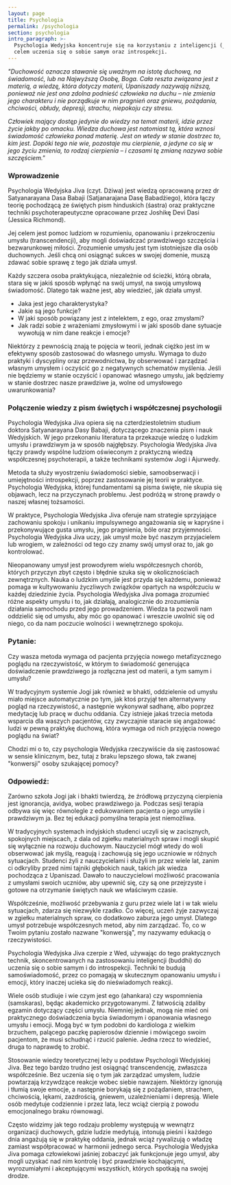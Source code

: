 ```yaml
---
layout: page
title: Psychologia
permalink: /psychologia
section: psychologia
intro_paragraph: >-
  Psychologia Wedyjska koncentruje się na korzystaniu z inteligencji (_buddhi_)
  celem uczenia się o sobie samym oraz introspekcji.
---
```

_"Duchowość oznacza stawanie się uważnym na istotę duchową, na świadomość, lub na Najwyższą Osobę, Boga. Cała reszta związana jest z materią, a wiedzę, która dotyczy materii, Upaniszady nazywają niższą, ponieważ nie jest ona zdolna podnieść człowieka na duchu – nie zmienia jego charakteru i nie porządkuje w nim pragnień oraz gniewu, pożądania, chciwości, obłudy, depresji, strachu, niepokoju czy stresu._ 

_Człowiek mający dostęp jedynie do wiedzy na temat materii, idzie przez życie jakby po omacku. Wiedza duchowa jest natomiast tą, która wznosi świadomość człowieka ponad materię. Jest on wtedy w stanie dostrzec to, kim jest. Dopóki tego nie wie, pozostaje mu cierpienie, a jedyne co się w jego życiu zmienia, to rodzaj cierpienia – i czasami tę zmianę nazywa sobie szczęściem."_

### Wprowadzenie

Psychologia Wedyjska Jiva (czyt. Dżiwa) jest wiedzą opracowaną przez dr Satyanarayana Dasa Babaji (Satjanarajana Dasę Babadżiego), która łączy teorię pochodzącą ze świętych pism hinduskich (śastra) oraz praktyczne techniki psychoterapeutyczne opracowane przez Joshikę Devi Dasi (Jessica Richmond). 

Jej celem jest pomoc ludziom w rozumieniu, opanowaniu i przekroczeniu umysłu (transcendencji), aby mogli doświadczać prawdziwego szczęścia i bezwarunkowej miłości. Zrozumienie umysłu jest tym istotniejsze dla osób duchownych. Jeśli chcą oni osiągnąć sukces w swojej domenie, muszą zdawać sobie sprawę z tego jak działa umysł.

Każdy szczera osoba praktykująca, niezależnie od ścieżki, którą obrała, stara się w jakiś sposób wpłynąć na swój umysł, na swoją umysłową świadomość. Dlatego tak ważne jest, aby wiedzieć, jak działa umysł. 

* Jaka jest jego charakterystyka? 
* Jakie są jego funkcje? 
* W jaki sposób powiązany jest z intelektem, z ego, oraz zmysłami?
* Jak radzi sobie z wrażeniami zmysłowymi i w jaki sposób dane sytuacje wywołują w nim dane reakcje i emocje? 

Niektórzy z pewnością znają te pojęcia w teorii, jednak ciężko jest im w efektywny sposób zastosować do własnego umysłu. Wymaga to dużo praktyki i dyscypliny oraz przewodnictwa, by obserwować i zarządzać własnym umysłem i oczyścić go z negatywnych schematów myślenia. Jeśli nie będziemy w stanie oczyścić i opanować własnego umysłu, jak będziemy w stanie dostrzec nasze prawdziwe ja, wolne od umysłowego uwarunkowania?

### Połączenie wiedzy z pism świętych i współczesnej psychologii

Psychologia Wedyjska Jiva opiera się na czterdziestoletnim studium doktora Satyanarayana Dasy Babaji, dotyczącego znaczenia pism i nauk Wedyjskich. W jego przekonaniu literatura ta przekazuje wiedzę o ludzkim umysłu i prawdziwym ja w sposób najgłębszy. Psychologia Wedyjska Jiva łączy prawdy wspólne ludziom oświeconym z praktyczną wiedzą współczesnej psychoterapii, a także technikami systemów Jogi i Ajurwedy.

Metoda ta służy wyostrzeniu świadomości siebie, samoobserwacji i umiejętności introspekcji, poprzez zastosowanie jej teorii w praktyce. Psychologia Wedyjska, której fundamentami są pisma święte, nie skupia się objawach, lecz na przyczynach problemu. Jest podróżą w stronę prawdy o naszej własnej tożsamości.

W praktyce, Psychologia Wedyjska Jiva oferuje nam strategie sprzyjające zachowaniu spokoju i unikaniu impulsywnego angażowania się w kapryśne i przekonywujące gusta umysłu, jego pragnienia, bóle oraz przyjemności. Psychologia Wedyjska Jiva uczy, jak umysł może być naszym przyjacielem lub wrogiem, w zależności od tego czy znamy swój umysł oraz to, jak go kontrolować.

Nieopanowany umysł jest prowodyrem wielu współczesnych chorób, których przyczyn zbyt często i błędnie szuka się w okolicznościach zewnętrznych. Nauka o ludzkim umyśle jest przyda się każdemu, ponieważ pomaga w kultywowaniu życzliwych związków opartych na współczuciu w każdej dziedzinie życia. Psychologia Wedyjska Jiva pomaga zrozumieć różne aspekty umysłu i to, jak działają, analogicznie do zrozumienia działania samochodu przed jego prowadzeniem. Wiedza ta pozwoli nam oddzielić się od umysłu, aby móc go opanować i wreszcie uwolnić się od niego, co da nam poczucie wolności i wewnętrznego spokoju.

### Pytanie:

Czy wasza metoda wymaga od pacjenta przyjęcia nowego metafizycznego poglądu na rzeczywistość, w którym to świadomość generująca doświadczenie prawdziwego ja rozłączna jest od materii, a tym samym i umysłu? 

W tradycyjnym systemie Jogi jak również w bhakti, oddzielenie od umysłu miało miejsce automatycznie po tym, jak ktoś przyjął ten alternatywny pogląd na rzeczywistość, a następnie wykonywał sadhanę, albo poprzez medytację lub pracę w duchu oddania. Czy istnieje jakaś trzecia metoda wsparcia dla waszych pacjentów, czy zwyczajnie staracie się angażować ludzi w pewną praktykę duchową, która wymaga od nich przyjęcia nowego poglądu na świat? 

Chodzi mi o to, czy psychologia Wedyjska rzeczywiście da się zastosować w sensie klinicznym, bez, tutaj z braku lepszego słowa, tak zwanej "konwersji" osoby szukającej pomocy?

### Odpowiedź:

Zarówno szkoła Jogi jak i bhakti twierdzą, że źródłową przyczyną cierpienia jest ignorancja, avidya, wobec prawdziwego ja. Podczas sesji terapia odbywa się więc równolegle z edukowaniem pacjenta o jego umyśle i prawdziwym ja. Bez tej edukacji pomyślna terapia jest niemożliwa.

W tradycyjnych systemach indyjskich studenci uczyli się w zacisznych, spokojnych miejscach, z dala od zgiełku materialnych spraw i mogli skupić się wyłącznie na rozwoju duchowym. Nauczyciel mógł wtedy do woli obserwować jak myślą, reagują i zachowują się jego uczniowie w różnych sytuacjach. Studenci żyli z nauczycielami i służyli im przez wiele lat, zanim ci odkryliby przed nimi tajniki głębokich nauk, takich jak wiedza pochodząca z Upaniszad. Dawało to nauczycielowi możliwość pracowania z umysłami swoich uczniów, aby upewnić się, czy są one przejrzyste i gotowe na otrzymanie świętych nauk we właściwym czasie.

Współcześnie, możliwość przebywania z guru przez wiele lat i w tak wielu sytuacjach, zdarza się niezwykle rzadko. Co więcej, uczeń żyje zazwyczaj w zgiełku materialnych spraw, co dodatkowo zaburza jego umysł. Dlatego umysł potrzebuje współczesnych metod, aby nim zarządzać. To, co w Twoim pytaniu zostało nazwane "konwersją", my nazywamy edukacją o rzeczywistości.

Psychologia Wedyjska Jiva czerpie z Wed, używając do tego praktycznych technik, skoncentrowanych na zastosowaniu inteligencji (buddhi) do uczenia się o sobie samym i do introspekcji. Techniki te budują samoświadomość, przez co pomagają w skutecznym opanowaniu umysłu i emocji, który inaczej ucieka się do nieświadomych reakcji.

Wiele osób studiuje i wie czym jest ego (ahankara) czy wspomnienia (samskaras), będąc akademicko przygotowanymi. Z łatwością zdaliby egzamin dotyczący części umysłu. Niemniej jednak, mogą nie mieć oni praktycznego doświadczenia bycia świadomym i opanowania własnego umysłu i emocji. Mogą być w tym podobni do kardiologa z wielkim brzuchem, palącego paczkę papierosów dziennie i mówiącego swoim pacjentom, że musi schudnąć i rzucić palenie. Jedna rzecz to wiedzieć, druga to naprawdę to zrobić.

Stosowanie wiedzy teoretycznej leży u podstaw Psychologii Wedyjskiej Jiva. Bez tego bardzo trudno jest osiągnąć transcendencję, zwłaszcza współcześnie. Bez uczenia się o tym jak zarządzać umysłem, ludzie powtarzają krzywdzące reakcje wobec siebie nawzajem. Niektórzy ignorują i tłumią swoje emocje, a następnie borykają się z pożądaniem, strachem, chciwością, lękami, zazdrością, gniewem, uzależnieniami i depresją. Wiele osób medytuje codziennie i przez lata, lecz wciąż cierpią z powodu emocjonalnego braku równowagi.

Często widzimy jak tego rodzaju problemy występują w wewnątrz organizacji duchowych, gdzie ludzie medytują, intonują pieśni i każdego dnia angażują się w praktykę oddania, jednak wciąż rywalizują o władzę zamiast współpracować w harmonii jednego serca. Psychologia Wedyjska Jiva pomaga człowiekowi jaśniej zobaczyć jak funkcjonuje jego umysł, aby mogli uzyskać nad nim kontrolę i być prawdziwie kochającymi, wyrozumiałymi i akceptującymi wszystkich, których spotkają na swojej drodze.
